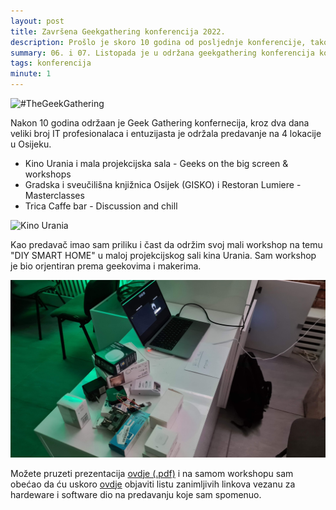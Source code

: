 ```yaml
---
layout: post
title: Završena Geekgathering konferencija 2022.
description: Prošlo je skoro 10 godina od posljednje konferencije, tako da se The Geek Gathering vraća jači nego ikada!
summary: 06. i 07. Listopada je u održana geekgathering konferencija koja je okupila velika svjetska imena i profesionalce iz IT industrije.
tags: konferencija
minute: 1
---
```


![#TheGeekGathering](/images/gg2022/ggos2022.jpg)

Nakon 10 godina održaan je Geek Gathering konfernecija, kroz dva dana veliki broj IT profesionalaca i entuzijasta je održala predavanje na 4 lokacije u Osijeku.

- Kino Urania i mala projekcijska sala - Geeks on the big screen & workshops
- Gradska i sveučilišna knjižnica Osijek (GISKO) i Restoran Lumiere - Masterclasses
- Trica Caffe bar - Discussion and chill

![Kino Urania](/assets//images/gg2022/ggo_venue.jpg)

Kao predavač imao sam priliku i čast da održim svoj mali workshop na temu "DIY SMART HOME" u maloj projekcijskog sali kina Urania. Sam workshop je bio orjentiran prema geekovima i makerima.

![Demo hardware](/assets//images/gg2022/diy_smart_home.jpg)

Možete pruzeti prezentacija [ovdje (.pdf)](/assets/files/geekgathering.pdf) i na samom workshopu sam obećao da ću uskoro [ovdje](https://iot.com.hr/pages/smart-home-links.html) objaviti listu zanimljivih linkova vezanu za hardeware i software dio na predavanju koje sam spomenuo.
